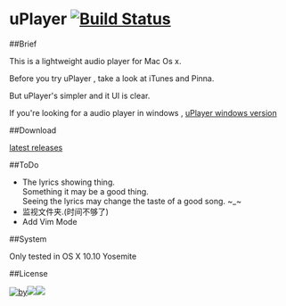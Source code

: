 
# uPlayer [![Build Status](https://travis-ci.org/uPlayer/uPlayer.svg?branch=master)](https://travis-ci.org/uPlayer/uPlayer)

##Brief

This is a lightweight audio player for Mac Os x.  

Before you try uPlayer , take a look at iTunes and Pinna.  

But uPlayer's simpler and it UI is clear. 

If you're looking for a audio player in windows , [uPlayer windows version](http://liaogang.github.io/player)  

##Download  

[latest releases](https://github.com/uPlayer/uPlayer/releases/latest)  


##ToDo

* The lyrics showing thing.  
	 Something it may be a good thing.  
   Seeing the lyrics may change the taste of a good song. ~_~  
* 监视文件夹.(时间不够了)
* Add Vim Mode

##System  

Only tested in OS X 10.10 Yosemite  

##License  

[![by](https://creativecommons.org/images/deed/by.png)![](https://creativecommons.org/images/deed/nc.png)![](https://creativecommons.org/images/deed/sa.png)](http://creativecommons.org/licenses/by-nc-sa/3.0)

  




